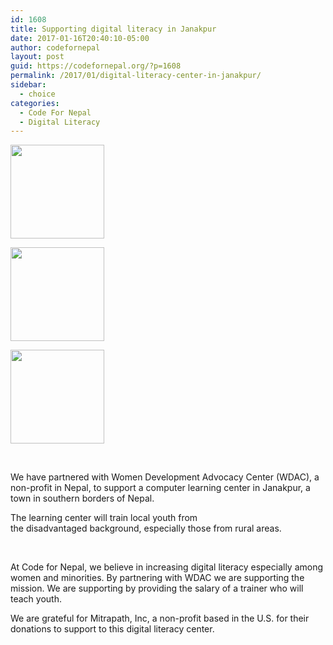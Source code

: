 ```yaml
---
id: 1608
title: Supporting digital literacy in Janakpur
date: 2017-01-16T20:40:10-05:00
author: codefornepal
layout: post
guid: https://codefornepal.org/?p=1608
permalink: /2017/01/digital-literacy-center-in-janakpur/
sidebar:
  - choice
categories:
  - Code For Nepal
  - Digital Literacy
---
```

<div id='gallery-1' class='gallery galleryid-1608 gallery-columns-3 gallery-size-thumbnail'>
  <dl class='gallery-item'>
    <dt class='gallery-icon landscape'>
      <a href='https://codefornepal.org/20161023_150901/'><img width="150" height="150" src="https://codefornepal.org/wp-content/uploads/2017/01/20161023_150901-150x150.jpeg" class="attachment-thumbnail size-thumbnail" alt="" /></a>
    </dt>
  </dl>
  
  <dl class='gallery-item'>
    <dt class='gallery-icon landscape'>
      <a href='https://codefornepal.org/dsc_0085/'><img width="150" height="150" src="https://codefornepal.org/wp-content/uploads/2017/01/DSC_0085-150x150.jpeg" class="attachment-thumbnail size-thumbnail" alt="" /></a>
    </dt>
  </dl>
  
  <dl class='gallery-item'>
    <dt class='gallery-icon landscape'>
      <a href='https://codefornepal.org/20161223_144430/'><img width="150" height="150" src="https://codefornepal.org/wp-content/uploads/2017/01/20161223_144430-150x150.jpeg" class="attachment-thumbnail size-thumbnail" alt="" /></a>
    </dt>
  </dl>
  
  <br style="clear: both" />
</div>

We have partnered with Women Development Advocacy Center (WDAC), a non-profit in Nepal, to support a computer learning center in Janakpur, a town in southern borders of Nepal.

The learning center will train local youth from the disadvantaged background, especially those from rural areas.

&nbsp;

At Code for Nepal, we believe in increasing digital literacy especially among women and minorities. By partnering with WDAC we are supporting the mission. We are supporting by providing the salary of a trainer who will teach youth.

We are grateful for Mitrapath, Inc, a non-profit based in the U.S. for their donations to support to this digital literacy center.